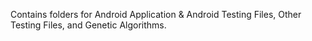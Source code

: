 Contains folders for Android Application & Android Testing Files, Other Testing Files, and Genetic Algorithms.